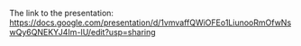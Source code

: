 The link to the presentation: https://docs.google.com/presentation/d/1vmvaffQWiOFEo1LiunooRmOfwNswQy6QNEKYJ4Im-IU/edit?usp=sharing
